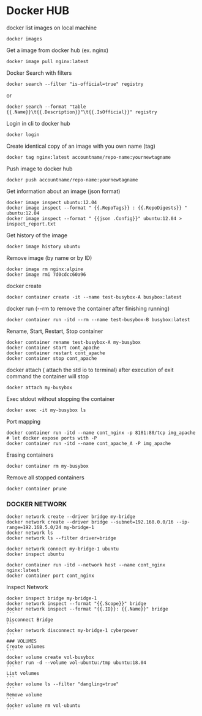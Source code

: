 # Docker HUB
docker list images on local machine
```
docker images
```
Get a image from docker hub (ex. nginx)
```
docker image pull nginx:latest
```
Docker Search with filters
```
docker search --filter "is-official=true" registry
```
or
```
docker search --format "table {{.Name}}\t{{.Description}}"\t{{.IsOfficial}}" registry
```
Login in cli to docker hub
```
docker login
```
Create identical copy of an image with you own name (tag) 
```
docker tag nginx:latest accountname/repo-name:yournewtagname
```
Push image to docker hub
```
docker push accountname/repo-name:yournewtagname
```
Get information about an image (json format)
```
docker image inspect ubuntu:12.04
docker image inspect --format " {{.RepoTags}} : {{.RepoDigests}} " ubuntu:12.04
docker image inspect --format " {{json .Config}}" ubuntu:12.04 > inspect_report.txt
```
Get history of the image
```
docker image history ubuntu
```
Remove image (by name or by ID)
```
docker image rm nginx:alpine
docker image rmi 7d0cdcc60a96
```
docker create
```
docker container create -it --name test-busybox-A busybox:latest
```
docker run (--rm to remove the container after finishing running)
```
docker container run -itd --rm --name test-busybox-B busybox:latest
```
Rename, Start, Restart, Stop container 
```
docker container rename test-busybox-A my-busybox
docker container start cont_apache
docker container restart cont_apache
docker container stop cont_apache
```
docker attach ( attach the std io to terminal) after execution of exit command the container will stop
```
docker attach my-busybox
```
Exec stdout without stopping the container
```
docker exec -it my-busybox ls
```
Port mapping
```
docker container run -itd --name cont_nginx -p 8181:80/tcp img_apache
# let docker expose ports with -P
docker container run -itd --name cont_apache_A -P img_apache
```
Erasing containers
```
docker container rm my-busybox
```
Remove all stopped containers
```
docker container prune
```
### DOCKER NETWORK

```
docker network create --driver bridge my-bridge
docker network create --driver bridge --subnet=192.168.0.0/16 --ip-range=192.168.5.0/24 my-bridge-1
docker network ls
docker network ls --filter driver=bridge

docker network connect my-bridge-1 ubuntu
docker inspect ubuntu

docker container run -itd --network host --name cont_nginx nginx:latest
docker container port cont_nginx
```
Inspect Network
````
docker inspect bridge my-bridge-1
docker network inspect --format "{{.Scope}}" bridge
docker network inspect --format "{{.ID}}: {{.Name}}" bridge
```
Disconnect Bridge
```
docker network disconnect my-bridge-1 cyberpower 
```
### VOLUMES
Create volumes
```
docker volume create vol-busybox
docker run -d --volume vol-ubuntu:/tmp ubuntu:18.04
```
List volumes
```
docker volume ls --filter "dangling=true"
```
Remove volume
```
docker volume rm vol-ubuntu
```




